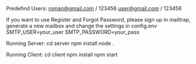 Predefind Users:
roman@gmail.com / 123456
user@gmail.com  / 123456

If you want to use Register and Forgot Password, please sign up in mailtrap, generate a new mailbox and change the settings in config.env
SMTP_USER=your_user
SMTP_PASSWORD=your_pass


Running Server:
cd server
npm install
node .

Running Client:
cd client
npm install
npm start